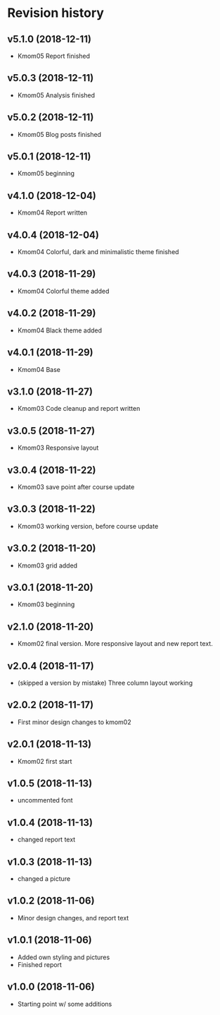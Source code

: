Revision history
=======================
v5.1.0 (2018-12-11)
------------------------
* Kmom05 Report finished

v5.0.3 (2018-12-11)
------------------------
* Kmom05 Analysis finished

v5.0.2 (2018-12-11)
------------------------
* Kmom05 Blog posts finished

v5.0.1 (2018-12-11)
------------------------
* Kmom05 beginning

v4.1.0 (2018-12-04)
------------------------
* Kmom04 Report written

v4.0.4 (2018-12-04)
------------------------
* Kmom04 Colorful, dark and minimalistic theme finished

v4.0.3 (2018-11-29)
------------------------
* Kmom04 Colorful theme added

v4.0.2 (2018-11-29)
------------------------
* Kmom04 Black theme added

v4.0.1 (2018-11-29)
------------------------
* Kmom04 Base

v3.1.0 (2018-11-27)
------------------------
* Kmom03 Code cleanup and report written

v3.0.5 (2018-11-27)
------------------------
* Kmom03 Responsive layout

v3.0.4 (2018-11-22)
------------------------
* Kmom03 save point after course update

v3.0.3 (2018-11-22)
------------------------
* Kmom03 working version, before course update

v3.0.2 (2018-11-20)
------------------------
* Kmom03 grid added

v3.0.1 (2018-11-20)
------------------------
* Kmom03 beginning

v2.1.0 (2018-11-20)
------------------------
* Kmom02 final version. More responsive layout and new report text.

v2.0.4 (2018-11-17)
------------------------
* (skipped a version by mistake)
Three column layout working

v2.0.2 (2018-11-17)
------------------------
* First minor design changes to kmom02


v2.0.1 (2018-11-13)
------------------------
* Kmom02 first start


v1.0.5 (2018-11-13)
------------------------
* uncommented font


v1.0.4 (2018-11-13)
------------------------
* changed report text


v1.0.3 (2018-11-13)
------------------------
* changed a picture


v1.0.2 (2018-11-06)
------------------------
* Minor design changes, and report text


v1.0.1 (2018-11-06)
------------------------
* Added own styling and pictures
* Finished report


v1.0.0 (2018-11-06)
------------------------
* Starting point w/ some additions
